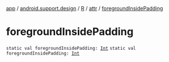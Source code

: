 [app](../../../index.md) / [android.support.design](../../index.md) / [R](../index.md) / [attr](index.md) / [foregroundInsidePadding](./foreground-inside-padding.md)

# foregroundInsidePadding

`static val foregroundInsidePadding: `[`Int`](https://kotlinlang.org/api/latest/jvm/stdlib/kotlin/-int/index.html)
`static val foregroundInsidePadding: `[`Int`](https://kotlinlang.org/api/latest/jvm/stdlib/kotlin/-int/index.html)